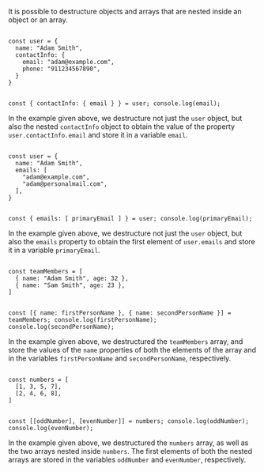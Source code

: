 It is possible to destructure
objects and arrays that are nested
inside an object or an array.

<codeblock language="javascript" type="lesson">
<code>
const user = {
  name: "Adam Smith",
  contactInfo: {
    email: "adam@example.com",
    phone: "911234567890",
  }
}

const { contactInfo: { email } } = user;
console.log(email);
</code>
</codeblock>

In the example given above,
we destructure not just the `user` object,
but also the nested `contactInfo` object
to obtain the value of
the property `user.contactInfo.email`
and
store it in a variable `email`.

<codeblock language="javascript" type="lesson">
<code>
const user = {
  name: "Adam Smith",
  emails: [
    "adam@example.com",
    "adam@personalmail.com",
  ],
}

const { emails: [ primaryEmail ] } = user;
console.log(primaryEmail);
</code>
</codeblock>

In the example given above,
we destructure not just the `user` object,
but also the `emails` property
to obtain the first element of `user.emails`
and
store it in a variable `primaryEmail`.

<codeblock language="javascript" type="lesson">
<code>
const teamMembers = [
  { name: "Adam Smith", age: 32 },
  { name: "Sam Smith", age: 23 },
]

const [{ name: firstPersonName }, { name: secondPersonName }] = teamMembers;
console.log(firstPersonName);
console.log(secondPersonName);
</code>
</codeblock>

In the example given above,
we destructured the `teamMembers` array,
and store the values of the `name` properties
of both the elements of the array
and
in the variables
`firstPersonName` and `secondPersonName`,
respectively.

<codeblock language="javascript" type="lesson">
<code>
const numbers = [
  [1, 3, 5, 7],
  [2, 4, 6, 8],
]

const [[oddNumber], [evenNumber]] = numbers;
console.log(oddNumber);
console.log(evenNumber);
</code>
</codeblock>

In the example given above,
we destructured the `numbers` array,
as well as the
two arrays nested inside `numbers`.
The first elements of both the nested arrays
are stored in the variables
`oddNumber` and `evenNumber`,
respectively.
